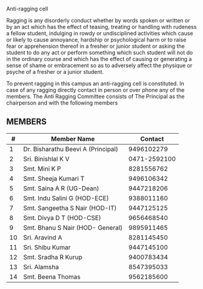 Anti-ragging cell

Ragging is any disorderly conduct whether by words spoken or written or by an act which has the effect of teasing, treating or handling with rudeness a fellow student, indulging in rowdy or undisciplined activities which cause or likely to cause annoyance, hardship or psychological harm or to raise fear or apprehension thereof in a fresher or junior student or asking the student to do any act or perform something which such student will not do in the ordinary course and which has the effect of causing or generating a sense of shame or embracement so as to adversely affect the physique or psyche of a fresher or a junior student.

To prevent ragging in this campus an anti-ragging cell is constituted. In case of any ragging directly contact in person or over phone any of the members. The Anti Ragging Committee consists of The Principal as the chairperson and with the following members

## MEMBERS

| # | Member Name | Contact
| --- | --- | -- |
| 1 | Dr. Bisharathu Beevi A (Principal) | 9496102279
| 2 | Sri. Binishlal K V | 0471-2592100
| 3 | Smt. Mini K P | 8281556762
| 4 | Smt. Sheeja Kumari T | 9496106342
| 5 | Smt. Saina A R (UG-Dean) | 9447218206
| 6 | Smt. Indu Salini G (HOD-ECE) | 9388011160
| 7 | Smt. Sangeetha S Nair (HOD-IT) | 9447125125
| 8 | Smt. Divya D T (HOD-CSE) | 9656468540
| 9 | Smt. Bhanu S Nair (HOD- General) | 9895911465
| 10 | Sri. Aravind A | 8281145450
| 11 | Sri. Shibu Kumar  | 9447145100
| 12 | Smt. Sradha R Kurup | 9400783434
| 13 | Sri. Alamsha | 8547395033
| 14 | Smt. Beena Thomas | 9562185600

